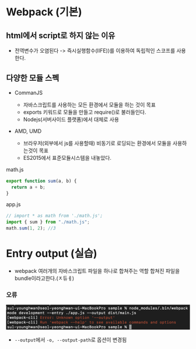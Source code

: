 # Webpack (기본)

## html에서 script로 하지 않는 이유

- 전역변수가 오염된다
  -> 즉시실행함수(IIFE))를 이용하여 독립적인 스코프를 사용한다.

## 다양한 모듈 스펙

- CommanJS

  - 자바스크립트를 사용하는 모든 환경에서 모듈을 하는 것이 목표
  - exports 키워드로 모듈을 만들고 require()로 불러들인다.
  - Nodejs(서버사이드 플랫폼)에서 대체로 사용

- AMD, UMD
  - 브라우저(외부에서 js를 사용할때) 비동기로 로딩되는 환경에서 모듈을 사용하는것이 목표
  - ES2015에서 표준모듈시스템을 내놓았다.

math.js

```js
export function sum(a, b) {
  return a + b;
}
```

app.js

```js
// import * as math from './math.js';
import { sum } from "./math.js";
math.sum(1, 2); //3
```

# Entry output (실습)

- webpack
  여러개의 자바스크립트 파일을 하나로 합쳐주는 역할
  합쳐진 파일을 bundle이라고한다.(ㅈ듀ㅔ)

### 오류

![오류1](./img/img1.png)

- `--output`에서 `-o, --output-path`로 옵션이 변경됨
